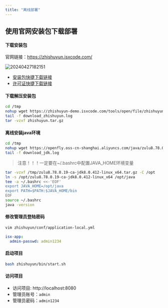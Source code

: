 ```yaml
---
title: "离线部署"
---
```


## 使用官网安装包下载部署

#### 下载安装包

官网链接：https://zhishuyun.isxcode.com/

![20240427182151](https://img.isxcode.com/picgo/20240427182151.png)

- [安装包快捷下载链接](https://zhishuyun-demo.isxcode.com/tools/open/file/zhishuyun.tar.gz) 
- [许可证快捷下载链接](https://zhishuyun-demo.isxcode.com/tools/open/file/license.lic)

#### 下载解压安装包

```bash
cd /tmp
nohup wget https://zhishuyun-demo.isxcode.com/tools/open/file/zhishuyun.tar.gz >> download_zhishuyun.log 2>&1 &
tail -f download_zhishuyun.log
tar -vzxf zhishuyun.tar.gz
```

#### 离线安装java环境

```bash
cd /tmp
nohup wget https://openfly.oss-cn-shanghai.aliyuncs.com/java/zulu8.78.0.19-ca-jdk8.0.412-linux_x64.tar.gz >> download_jdk.log 2>&1 &
tail -f download_jdk.log
```

> 注意！！！一定要在~/.bashrc中配置JAVA_HOME环境变量

```bash
tar -vzxf /tmp/zulu8.78.0.19-ca-jdk8.0.412-linux_x64.tar.gz -C /opt
ln -s /opt/zulu8.78.0.19-ca-jdk8.0.412-linux_x64 /opt/java
tee -a ~/.bashrc <<-'EOF'
export JAVA_HOME=/opt/java
export PATH=$PATH:$JAVA_HOME/bin
EOF
source ~/.bashrc
java -version
```

#### 修改管理员登陆密码

```bash
vim zhishuyun/conf/application-local.yml
```

```yml
isx-app:
  admin-passwd: admin1234
```

#### 启动项目

```bash
bash zhishuyun/bin/start.sh
```

#### 访问项目

- 访问项目: http://localhost:8080 
- 管理员账号：`admin` 
- 管理员密码：`admin1234` 